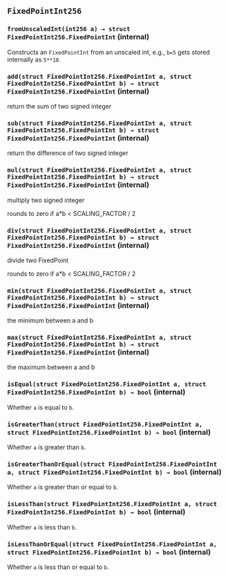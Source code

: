 ## `FixedPointInt256`

### `fromUnscaledInt(int256 a) → struct FixedPointInt256.FixedPointInt` (internal)

Constructs an `FixedPointInt` from an unscaled int, e.g., `b=5` gets stored internally as `5**18`.

### `add(struct FixedPointInt256.FixedPointInt a, struct FixedPointInt256.FixedPointInt b) → struct FixedPointInt256.FixedPointInt` (internal)

return the sum of two signed integer

### `sub(struct FixedPointInt256.FixedPointInt a, struct FixedPointInt256.FixedPointInt b) → struct FixedPointInt256.FixedPointInt` (internal)

return the difference of two signed integer

### `mul(struct FixedPointInt256.FixedPointInt a, struct FixedPointInt256.FixedPointInt b) → struct FixedPointInt256.FixedPointInt` (internal)

multiply two signed integer

rounds to zero if a*b < SCALING_FACTOR / 2

### `div(struct FixedPointInt256.FixedPointInt a, struct FixedPointInt256.FixedPointInt b) → struct FixedPointInt256.FixedPointInt` (internal)

divide two FixedPoint

rounds to zero if a*b < SCALING_FACTOR / 2

### `min(struct FixedPointInt256.FixedPointInt a, struct FixedPointInt256.FixedPointInt b) → struct FixedPointInt256.FixedPointInt` (internal)

the minimum between a and b

### `max(struct FixedPointInt256.FixedPointInt a, struct FixedPointInt256.FixedPointInt b) → struct FixedPointInt256.FixedPointInt` (internal)

the maximum between a and b

### `isEqual(struct FixedPointInt256.FixedPointInt a, struct FixedPointInt256.FixedPointInt b) → bool` (internal)

Whether `a` is equal to `b`.

### `isGreaterThan(struct FixedPointInt256.FixedPointInt a, struct FixedPointInt256.FixedPointInt b) → bool` (internal)

Whether `a` is greater than `b`.

### `isGreaterThanOrEqual(struct FixedPointInt256.FixedPointInt a, struct FixedPointInt256.FixedPointInt b) → bool` (internal)

Whether `a` is greater than or equal to `b`.

### `isLessThan(struct FixedPointInt256.FixedPointInt a, struct FixedPointInt256.FixedPointInt b) → bool` (internal)

Whether `a` is less than `b`.

### `isLessThanOrEqual(struct FixedPointInt256.FixedPointInt a, struct FixedPointInt256.FixedPointInt b) → bool` (internal)

Whether `a` is less than or equal to `b`.
